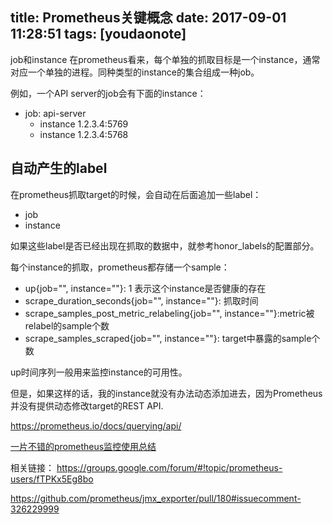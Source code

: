 
title: Prometheus关键概念
date: 2017-09-01 11:28:51
tags: [youdaonote]
---

job和instance
在prometheus看来，每个单独的抓取目标是一个instance，通常对应一个单独的进程。同种类型的instance的集合组成一种job。


例如，一个API server的job会有下面的instance：
- job: api-server
    - instance 1.2.3.4:5769
    - instance 1.2.3.4:5768

自动产生的label
---
在prometheus抓取target的时候，会自动在后面追加一些label：
 - job
 - instance

如果这些label是否已经出现在抓取的数据中，就参考honor_labels的配置部分。

每个instance的抓取，prometheus都存储一个sample：
 - up{job="<job-name>", instance="<instance-id>"}: 1 表示这个instance是否健康的存在
 - scrape_duration_seconds{job="<job-name>", instance="<instance-id>"}: 抓取时间
 - scrape_samples_post_metric_relabeling{job="<job-name>", instance="<instance-id>"}:metric被relabel的sample个数
 - scrape_samples_scraped{job="<job-name>", instance="<instance-id>"}: target中暴露的sample个数
 
up时间序列一般用来监控instance的可用性。



但是，如果这样的话，我的instance就没有办法动态添加进去，因为Prometheus并没有提供动态修改target的REST API.

https://prometheus.io/docs/querying/api/

[一片不错的prometheus监控使用总结](http://ordina-jworks.github.io/monitoring/2016/09/23/Monitoring-with-Prometheus.html#architecture)


相关链接： https://groups.google.com/forum/#!topic/prometheus-users/fTPKx5Eg8bo

https://github.com/prometheus/jmx_exporter/pull/180#issuecomment-326229999
